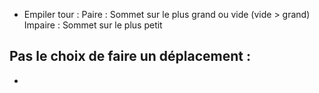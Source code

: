 - Empiler tour : 
	Paire :
		Sommet sur le plus grand ou vide (vide > grand)
	Impaire :
		Sommet sur le plus petit


Pas le choix de faire un déplacement :
- 
- 
